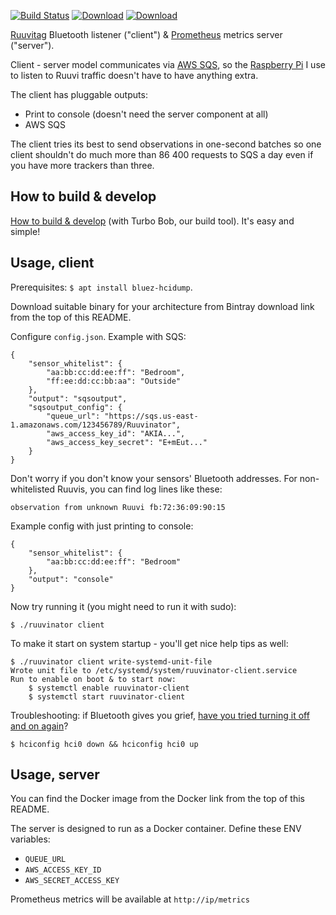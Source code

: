 [![Build Status](https://img.shields.io/travis/function61/ruuvinator.svg?style=for-the-badge)](https://travis-ci.org/function61/ruuvinator)
[![Download](https://img.shields.io/bintray/v/function61/ruuvinator/main.svg?style=for-the-badge&label=Download)](https://bintray.com/function61/ruuvinator/main/_latestVersion#files)
[![Download](https://img.shields.io/docker/pulls/fn61/ruuvinator.svg?style=for-the-badge)](https://hub.docker.com/r/fn61/ruuvinator/)

[Ruuvitag](https://shop.ruuvi.com/product/ruuvitag/) Bluetooth listener ("client") &
[Prometheus](https://prometheus.io/) metrics server ("server").

Client - server model communicates via [AWS SQS](https://aws.amazon.com/sqs/), so the
[Raspberry Pi](https://www.raspberrypi.org/) I use to listen to Ruuvi traffic doesn't have
to have anything extra.

The client has pluggable outputs:

- Print to console (doesn't need the server component at all)
- AWS SQS

The client tries its best to send observations in one-second batches so one client shouldn't
do much more than 86 400 requests to SQS a day even if you have more trackers than three.


How to build & develop
----------------------

[How to build & develop](https://github.com/function61/turbobob/blob/master/docs/external-how-to-build-and-dev.md)
(with Turbo Bob, our build tool). It's easy and simple!


Usage, client
-------------

Prerequisites: `$ apt install bluez-hcidump`.

Download suitable binary for your architecture from Bintray download link from the top of
this README.

Configure `config.json`. Example with SQS:

```
{
	"sensor_whitelist": {
		"aa:bb:cc:dd:ee:ff": "Bedroom",
		"ff:ee:dd:cc:bb:aa": "Outside"
	},
	"output": "sqsoutput",
	"sqsoutput_config": {
		"queue_url": "https://sqs.us-east-1.amazonaws.com/123456789/Ruuvinator",
		"aws_access_key_id": "AKIA...",
		"aws_access_key_secret": "E+mEut..."
	}
}
```

Don't worry if you don't know your sensors' Bluetooth addresses. For non-whitelisted Ruuvis,
you can find log lines like these:

```
observation from unknown Ruuvi fb:72:36:09:90:15
```

Example config with just printing to console:

```
{
	"sensor_whitelist": {
		"aa:bb:cc:dd:ee:ff": "Bedroom"
	},
	"output": "console"
}
```

Now try running it (you might need to run it with sudo):

```
$ ./ruuvinator client
```

To make it start on system startup - you'll get nice help tips as well:

```
$ ./ruuvinator client write-systemd-unit-file
Wrote unit file to /etc/systemd/system/ruuvinator-client.service
Run to enable on boot & to start now:
	$ systemctl enable ruuvinator-client
	$ systemctl start ruuvinator-client
```

Troubleshooting: if Bluetooth gives you grief,
[have you tried turning it off and on again](https://youtu.be/nn2FB1P_Mn8?t=10)?

```
$ hciconfig hci0 down && hciconfig hci0 up
```


Usage, server
-------------

You can find the Docker image from the Docker link from the top of this README.

The server is designed to run as a Docker container. Define these ENV variables:

- `QUEUE_URL`
- `AWS_ACCESS_KEY_ID`
- `AWS_SECRET_ACCESS_KEY`

Prometheus metrics will be available at `http://ip/metrics`
